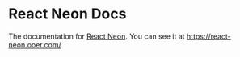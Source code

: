 # React Neon Docs

The documentation for [React Neon](https://www.npmjs.com/package/react-neon). You can see it at https://react-neon.ooer.com/
